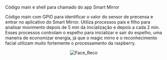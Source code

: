 Código main e shell para chamado do app Smart Mirror

Código main com GPIO para identificar o valor do sensor de precensa e entrar no aplicativo do Smart Mirror. Utiliza processos pais e filho para analisar movimento depois de 5 min da inicialização e depois a cada 2 min. Esses processos controlam o espelho para inicializar e sair do espelho, uma maneira de economizar energia, já que o magic mirro e o reconhecimento facial utilizam muito fortemente o processamento da raspberry.

<p align="center">
  <img src="https://github.com/bgabiz/Sistemas_Embarcados/tree/master/Banco/Images/Test.png?raw=true" alt="Face_Reco"/>
</p>
